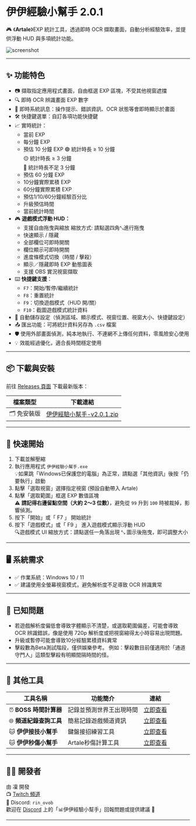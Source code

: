 # 伊伊經驗小幫手 2.0.1

🎮 《**Artale**》EXP 統計工具，透過即時 OCR 擷取畫面，自動分析經驗效率，並提供浮動 HUD 與多項統計功能。

![screenshot](https://truth.bahamut.com.tw/s01/202508/forum/79354/40b9d4c7b1d05ac2123dadc95e4d4457.JPG)


---

## ✨ 功能特色
- 📷 擷取指定應用程式畫面，自由框選 EXP 區塊，不受其他視窗遮擋
- 🔍 即時 OCR 辨識畫面 EXP 數字
- 💬 即時系統訊息：操作提示、錯誤資訊、OCR 狀態等會即時顯示於畫面
- 🛠️ 快捷鍵選單：自訂各項功能快捷鍵
- 📈 實時統計：
  - 當前 EXP
  - 每分鐘 EXP
  - 預估 10 分鐘 EXP
    🟢 統計時長 ≥ 10 分鐘  
    🟡 統計時長 ≥ 3 分鐘  
    🔴 統計時長不足 3 分鐘 
  - 預估 60 分鐘 EXP
  - 10分鐘實際累積 EXP
  - 60分鐘實際累積 EXP
  - 預估1/10/60分鐘經驗百分比
  - 升級預估時間  
  - 當前統計時間
- 🎮 **遊戲模式浮動 HUD：**
  - 支援自由拖曳與縮放 
    縮放方式: 請點選四角⤡進行拖曳
  - 快速顯示 / 隱藏
  - 全部欄位可即時開關
  - 欄位顯示可即時開關
  - 進度條模式切換（時間 / 擊殺）
  - 顯示／隱藏即時 EXP 動態圖表
  - 支援 OBS 實況視窗擷取
- ⌨️ **快捷鍵支援**：
  - `F7`：開始/暫停/繼續統計  
  - `F8`：重置統計  
  - `F9`：切換遊戲模式（HUD 開/關）
  - `F10`：截圖遊戲模式統計資料
- 💾 自動儲存設定（偵測區域、顯示模式、視窗位置、視窗大小、快捷鍵設定）
- 📤 匯出功能：可將統計資料另存為 `.csv` 檔案
- 🛡️ 使用外部畫面偵測，純本地執行、不連網不上傳任何資料，零風險安心使用
- 💡 效能經過優化，適合長時間穩定使用

---

## 📦 下載與安裝

前往 [Releases 頁面](https://github.com/Rin2ec/ee-exp-helper/releases) 下載最新版本：

| 檔案類型 | 下載連結 |
|----------|-----------|
| 🗂️ 免安裝版 | [伊伊經驗小幫手-v2.0.1.zip](https://drive.google.com/file/d/1_UgcM6joIyYEYbcsaQ9jw7D6pg2L44QJ/view) |

---

## 🚀 快速開始

1. 下載並解壓縮
2. 執行應用程式 `伊伊經驗小幫手.exe`  
   💡如果跳「Windows已保護您的電腦」為正常，請點選「其他資訊」後按「仍要執行」啟動
3. 點擊「選取視窗」選擇指定視窗 (預設自動帶入 Artale)
4. 點擊「選取範圍」框選 EXP 數值區塊  
   ⚠️ **請記得右邊留點空間（大約 2～3 位數）**，避免從 `99` 升到 `100` 時被裁掉，影響偵測。
5. 按下「開始」或「 F7 」 開始統計
6. 按下「遊戲模式」或「 F9 」 進入遊戲模式顯示浮動 HUD  
   🔍遊戲模式 UI 縮放方式：請點選任一角落出現 ⤡ 圖示後拖曳，即可調整大小

---

## 🖥️ 系統需求

- ✅ 作業系統：Windows 10 / 11
- ✅ 建議使用全螢幕視窗模式，避免解析度不足導致 OCR 辨識異常

---

## 🐞 已知問題

- 若遊戲解析度偏低會導致字體顯示不清楚，或選取範圍偏差，可能會導致 OCR 辨識錯誤，像是使用 720p 解析度或把視窗縮得太小時容易出現問題。
- 升級或暫停可能會導致10分經驗累積資料異常
- 擊殺數為Beta測試階段，僅供娛樂參考。
例如：擊殺數目前僅適用於「通道守門人」這類型擊殺有明顯間隔時間的怪。

---

## 🧩 其他工具

| 工具名稱           | 功能簡介                           | 連結 |
|--------------------|------------------------------------|------|
| ⏰ **BOSS 時間計算器** | 記錄並預測世界王出現時間               | [立即查看](https://rin2ec.github.io/ee-boss-respawn-timer/) |
| 🌐 **頻道紀錄查詢工具** | 簡易記錄遊戲頻道資訊       | [立即查看](https://rin2ec.github.io/ee-number-tool/)|
| 🐱 **伊伊接技小幫手** | 鍵盤接招練習工具  | [立即查看](https://github.com/Rin2ec/ee-combo-helper)|
| 🐱 **伊伊秒傷小幫手** | Artale秒傷計算工具  | [立即查看](https://github.com/Rin2ec/ee-dps-helper)|
---

## 🧑‍💻 開發者

由 凜 開發  
📺 [Twitch 頻道](https://twitch.tv/shiyu2615)  
💬 Discord: `rin_ovob`  
歡迎在 [Discord](https://discord.com/invite/rpnsScZWpr) 上的「📊伊伊經驗小幫手」回報問題或提供建議 🙌  

---
